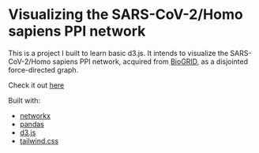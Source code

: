 # Visualizing the SARS-CoV-2/Homo sapiens PPI network

This is a project I built to learn basic d3.js. It intends to visualize the SARS-CoV-2/Homo sapiens PPI network, acquired from [BioGRID](https://thebiogrid.org/news/231), as a disjointed force-directed graph.

Check it out [here](https://jvfe.github.io/covidppi/)

Built with:

* [networkx](https://networkx.github.io/)
* [pandas](https://pandas.pydata.org/)
* [d3.js](https://d3js.org/)
* [tailwind.css](https://tailwindcss.com/)